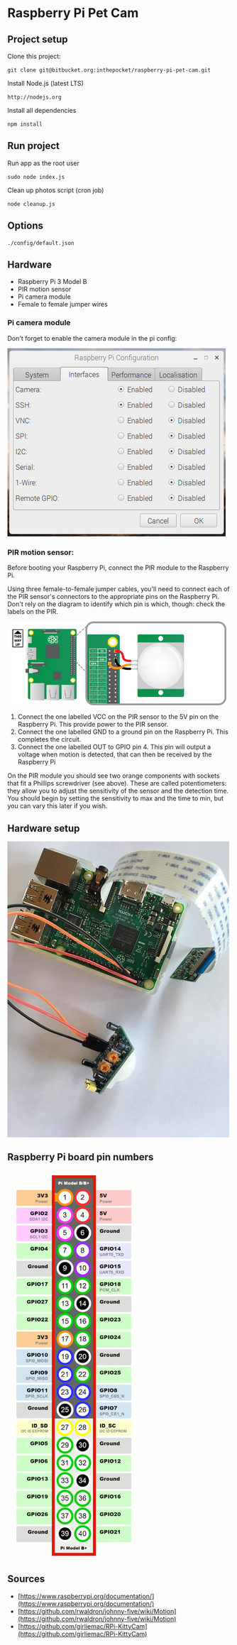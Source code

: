 # Raspberry Pi Pet Cam

## Project setup

Clone this project:

    git clone git@bitbucket.org:inthepocket/raspberry-pi-pet-cam.git

Install Node.js (latest LTS)

    http://nodejs.org

Install all dependencies

    npm install

## Run project

Run app as the root user

    sudo node index.js

Clean up photos script (cron job)

    node cleanup.js

## Options

    ./config/default.json

## Hardware

- Raspberry Pi 3 Model B
- PIR motion sensor
- Pi camera module
- Female to female jumper wires

### Pi camera module

Don't forget to enable the camera module in the pi config:

![](./docs/pi_config_enable_cam.png)

### PIR motion sensor:

Before booting your Raspberry Pi, connect the PIR module to the Raspberry Pi.

Using three female-to-female jumper cables, you'll need to connect each of the PIR sensor's connectors to the appropriate pins on the Raspberry Pi. Don't rely on the diagram to identify which pin is which, though: check the labels on the PIR.

![](./docs/pir_wiring.png)

1. Connect the one labelled VCC on the PIR sensor to the 5V pin on the Raspberry Pi. This provide power to the PIR sensor.
2. Connect the one labelled GND to a ground pin on the Raspberry Pi. This completes the circuit.
3. Connect the one labelled OUT to GPIO pin 4. This pin will output a voltage when motion is detected, that can then be received by the Raspberry Pi

On the PIR module you should see two orange components with sockets that fit a Phillips screwdriver (see above). These are called potentiometers: they allow you to adjust the sensitivity of the sensor and the detection time. You should begin by setting the sensitivity to max and the time to min, but you can vary this later if you wish.

## Hardware setup

![](./docs/pi_setup.jpg)

## Raspberry Pi board pin numbers

![](./docs/raspberry_pi_pin_numbers.png)

## Sources

- [https://www.raspberrypi.org/documentation/](https://www.raspberrypi.org/documentation/)
- [https://github.com/rwaldron/johnny-five/wiki/Motion](https://github.com/rwaldron/johnny-five/wiki/Motion)
- [https://github.com/girliemac/RPi-KittyCam](https://github.com/girliemac/RPi-KittyCam)
